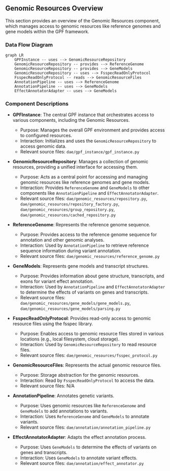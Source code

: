 ## Genomic Resources Overview

This section provides an overview of the Genomic Resources component, which manages access to genomic resources like reference genomes and gene models within the GPF framework.

### Data Flow Diagram

```mermaid
graph LR
    GPFInstance -- uses --> GenomicResourceRepository
    GenomicResourceRepository -- provides --> ReferenceGenome
    GenomicResourceRepository -- provides --> GeneModels
    GenomicResourceRepository -- uses --> FsspecReadOnlyProtocol
    FsspecReadOnlyProtocol -- reads --> GenomicResourceFiles
    AnnotationPipeline -- uses --> ReferenceGenome
    AnnotationPipeline -- uses --> GeneModels
    EffectAnnotatorAdapter -- uses --> GeneModels
```

### Component Descriptions

*   **GPFInstance**: The central GPF instance that orchestrates access to various components, including the Genomic Resources.
    *   Purpose: Manages the overall GPF environment and provides access to configured resources.
    *   Interaction: Initializes and uses the `GenomicResourceRepository` to access genomic data.
    *   Relevant source files: `dae/gpf_instance/gpf_instance.py`

*   **GenomicResourceRepository**: Manages a collection of genomic resources, providing a unified interface for accessing them.
    *   Purpose: Acts as a central point for accessing and managing genomic resources like reference genomes and gene models.
    *   Interaction: Provides `ReferenceGenome` and `GeneModels` to other components like `AnnotationPipeline` and `EffectAnnotatorAdapter`.
    *   Relevant source files: `dae/genomic_resources/repository.py`, `dae/genomic_resources/repository_factory.py`, `dae/genomic_resources/group_repository.py`, `dae/genomic_resources/cached_repository.py`

*   **ReferenceGenome**: Represents the reference genome sequence.
    *   Purpose: Provides access to the reference genome sequence for annotation and other genomic analyses.
    *   Interaction: Used by `AnnotationPipeline` to retrieve reference sequence information during variant annotation.
    *   Relevant source files: `dae/genomic_resources/reference_genome.py`

*   **GeneModels**: Represents gene models and transcript structures.
    *   Purpose: Provides information about gene structure, transcripts, and exons for variant effect annotation.
    *   Interaction: Used by `AnnotationPipeline` and `EffectAnnotatorAdapter` to determine the effects of variants on genes and transcripts.
    *   Relevant source files: `dae/genomic_resources/gene_models/gene_models.py`, `dae/genomic_resources/gene_models/parsing.py`

*   **FsspecReadOnlyProtocol**: Provides read-only access to genomic resource files using the fsspec library.
    *   Purpose: Enables access to genomic resource files stored in various locations (e.g., local filesystem, cloud storage).
    *   Interaction: Used by `GenomicResourceRepository` to read resource files.
    *   Relevant source files: `dae/genomic_resources/fsspec_protocol.py`

*   **GenomicResourceFiles**: Represents the actual genomic resource files.
    *   Purpose: Storage abstraction for the genomic resources.
    *   Interaction: Read by `FsspecReadOnlyProtocol` to access the data.
    *   Relevant source files: N/A

*   **AnnotationPipeline**: Annotates genetic variants.
    *   Purpose: Uses genomic resources like `ReferenceGenome` and `GeneModels` to add annotations to variants.
    *   Interaction: Uses `ReferenceGenome` and `GeneModels` to annotate variants.
    *   Relevant source files: `dae/annotation/annotation_pipeline.py`

*   **EffectAnnotatorAdapter**: Adapts the effect annotation process.
    *   Purpose: Uses `GeneModels` to determine the effects of variants on genes and transcripts.
    *   Interaction: Uses `GeneModels` to annotate variant effects.
    *   Relevant source files: `dae/annotation/effect_annotator.py`

